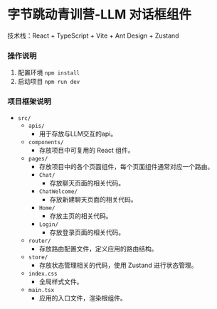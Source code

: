 # 字节跳动青训营-LLM 对话框组件
技术栈：React + TypeScript + Vite + Ant Design + Zustand

### 操作说明
1. 配置环境 `npm install`
2. 启动项目 `npm run dev` 

### 项目框架说明

- `src/`
  - `apis/`
    - 用于存放与LLM交互的api。
  - `components/`
    - 存放项目中可复用的 React 组件。
  - `pages/`
    - 存放项目中的各个页面组件，每个页面组件通常对应一个路由。
    - `Chat/`
      - 存放聊天页面的相关代码。
    - `ChatWelcome/`
      - 存放新建聊天页面的相关代码。
    - `Home/`
      - 存放主页的相关代码。
    - `Login/`
      - 存放登录页面的相关代码。
  - `router/`
    - 存放路由配置文件，定义应用的路由结构。
  - `store/`
    - 存放状态管理相关的代码，使用 Zustand 进行状态管理。
  - `index.css`
    - 全局样式文件。
  - `main.tsx`
    - 应用的入口文件，渲染根组件。

